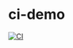 # ci-demo
[![CI](https://github.com/jophoff/ci-demo/actions/workflows/blank.yml/badge.svg)](https://github.com/jophoff/ci-demo/actions/workflows/blank.yml)
